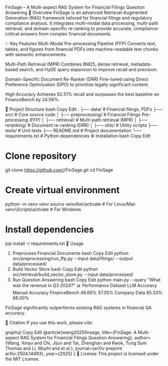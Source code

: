 FinSage – A Multi-aspect RAG System for Financial Filings Question Answering
📌 Overview
FinSage is an advanced Retrieval-Augmented Generation (RAG) framework tailored for financial filings and regulatory compliance analysis.
It integrates multi-modal data processing, multi-path retrieval, and domain-specific re-ranking to provide accurate, compliance-critical answers from complex financial documents.

✨ Key Features
Multi-Modal Pre-processing Pipeline (FFP)
Converts text, tables, and figures from financial PDFs into machine-readable text chunks with semantic enhancements.

Multi-Path Retrieval (MPR)
Combines BM25, dense retrieval, metadata-based search, and HyDE query expansion to improve recall and precision.

Domain-Specific Document Re-Ranker (DRR)
Fine-tuned using Direct Preference Optimization (DPO) to prioritize legally significant content.

High Accuracy
Achieves 92.51% recall and surpasses the best baseline on FinanceBench by 24.06%.

📂 Project Structure
bash
Copy
Edit
.
├── data/                  # Financial filings, PDFs
├── src/                   # Core source code
│   ├── preprocessing/     # Financial Filings Pre-processing (FFP)
│   ├── retrieval/         # Multi-path retrieval (MPR)
│   ├── reranking/         # Document re-ranking (DRR)
│   ├── utils/             # Utility scripts
├── tests/                 # Unit tests
├── README.md              # Project documentation
└── requirements.txt       # Python dependencies
⚙️ Installation
bash
Copy
Edit
# Clone repository
git clone https://github.com/<your-username>/FinSage.git
cd FinSage

# Create virtual environment
python -m venv venv
source venv/bin/activate   # For Linux/Mac
venv\Scripts\activate      # For Windows

# Install dependencies
pip install -r requirements.txt
🚀 Usage
1. Preprocess Financial Documents
bash
Copy
Edit
python src/preprocessing/run_ffp.py --input data/filings/ --output data/processed/
2. Build Vector Store
bash
Copy
Edit
python src/retrieval/build_vector_store.py --input data/processed/
3. Run Question Answering
bash
Copy
Edit
python main.py --query "What was the revenue in Q3 2024?"
📊 Performance
Dataset	LLM Accuracy	Manual Accuracy
FinanceBench	49.66%	57.05%
Company Data	85.33%	88.00%

FinSage significantly outperforms existing RAG systems in financial QA accuracy.

📖 Citation
If you use this work, please cite:

graphql
Copy
Edit
@article{wang2025finsage,
  title={FinSage: A Multi-aspect RAG System for Financial Filings Question Answering},
  author={Wang, Xinyu and Chi, Jijun and Tai, Zhenghan and Kwok, Tung Sum Thomas and Li, Muzhi and et al.},
  journal={arXiv preprint arXiv:2504.14493},
  year={2025}
}
📜 License
This project is licensed under the MIT License.
